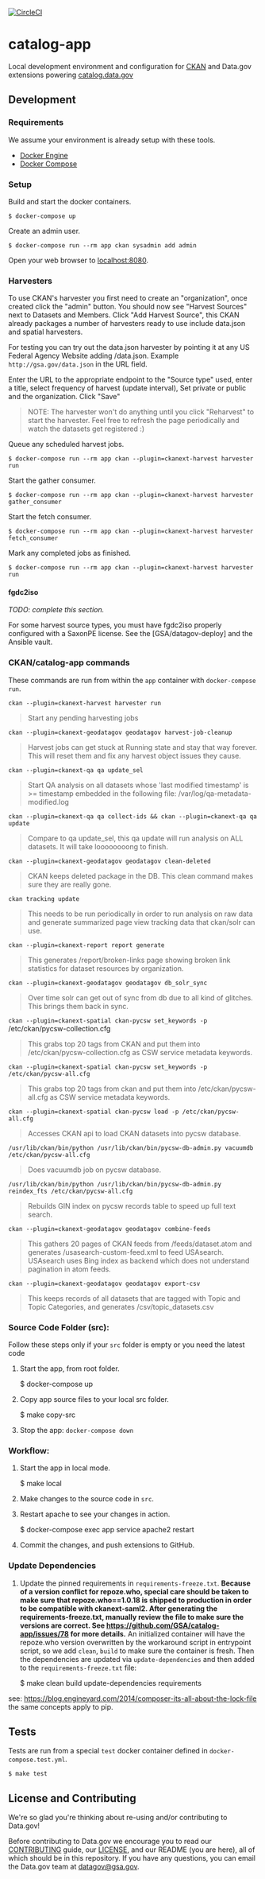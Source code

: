 [![CircleCI](https://circleci.com/gh/GSA/catalog-app.svg?style=svg)](https://circleci.com/gh/GSA/catalog-app)


# catalog-app

Local development environment and configuration for [CKAN](https://ckan.org/)
and Data.gov extensions powering [catalog.data.gov](https://catalog.data.gov/)


## Development

### Requirements

We assume your environment is already setup with these tools.

- [Docker Engine](https://docs.docker.com/)
- [Docker Compose](https://docs.docker.com/compose/overview/)


### Setup

Build and start the docker containers.

    $ docker-compose up

Create an admin user.

    $ docker-compose run --rm app ckan sysadmin add admin

Open your web browser to [localhost:8080](http://localhost:8080/).


### Harvesters

To use CKAN's harvester you first need to create an "organization", once created click the "admin" button. You should now see "Harvest Sources" next to Datasets and Members. Click "Add Harvest Source", this CKAN already packages a number of harvesters ready to use include data.json and spatial harvesters.

For testing you can try out the data.json harvester by pointing it at any US Federal Agency Website adding /data.json. Example `http://gsa.gov/data.json` in the URL field.

Enter the URL to the appropriate endpoint to the "Source type" used, enter a title, select frequency of harvest (update interval), Set private or public and the organization. Click "Save"

>NOTE: The harvester won't do anything until you click "Reharvest" to start the harvester. Feel free to refresh the page periodically and watch the datasets get registered :)

Queue any scheduled harvest jobs.

    $ docker-compose run --rm app ckan --plugin=ckanext-harvest harvester run

Start the gather consumer.

    $ docker-compose run --rm app ckan --plugin=ckanext-harvest harvester gather_consumer

Start the fetch consumer.

    $ docker-compose run --rm app ckan --plugin=ckanext-harvest harvester fetch_consumer

Mark any completed jobs as finished.

    $ docker-compose run --rm app ckan --plugin=ckanext-harvest harvester run


#### fgdc2iso

_TODO: complete this section._

For some harvest source types, you must have fgdc2iso properly configured with
a SaxonPE license. See the [GSA/datagov-deploy] and the Ansible vault.


### CKAN/catalog-app commands

These commands are run from within the `app` container with `docker-compose run`.

`ckan --plugin=ckanext-harvest harvester run`
>Start any pending harvesting jobs

`ckan --plugin=ckanext-geodatagov geodatagov harvest-job-cleanup`
>Harvest jobs can get stuck at Running state and stay that way forever. This will reset them and fix any harvest object issues they cause.

`ckan --plugin=ckanext-qa qa update_sel`
>Start QA analysis on all datasets whose 'last modified timestamp' is >= timestamp embedded in the following file: /var/log/qa-metadata-modified.log

`ckan --plugin=ckanext-qa qa collect-ids && ckan --plugin=ckanext-qa qa update`
>Compare to qa update_sel, this qa update will run analysis on ALL datasets. It will take loooooooong to finish.

`ckan --plugin=ckanext-geodatagov geodatagov clean-deleted`
>CKAN keeps deleted package in the DB. This clean command makes sure they are really gone.

`ckan tracking update`
>This needs to be run periodically in order to run analysis on raw data and generate summarized page view tracking data that ckan/solr can use.

`ckan --plugin=ckanext-report report generate`
>This generates /report/broken-links page showing broken link statistics for dataset resources by organization.

`ckan --plugin=ckanext-geodatagov geodatagov db_solr_sync`
>Over time solr can get out of sync from db due to all kind of glitches. This brings them back in sync.

`ckan --plugin=ckanext-spatial ckan-pycsw set_keywords -p` /etc/ckan/pycsw-collection.cfg
>This grabs top 20 tags from CKAN and put them into /etc/ckan/pycsw-collection.cfg as CSW service metadata keywords.

`ckan --plugin=ckanext-spatial ckan-pycsw set_keywords -p /etc/ckan/pycsw-all.cfg`
>This grabs top 20 tags from ckan and put them into /etc/ckan/pycsw-all.cfg as CSW service metadata keywords.

`ckan --plugin=ckanext-spatial ckan-pycsw load -p /etc/ckan/pycsw-all.cfg`
>Accesses CKAN api to load CKAN datasets into pycsw database.

`/usr/lib/ckan/bin/python /usr/lib/ckan/bin/pycsw-db-admin.py vacuumdb /etc/ckan/pycsw-all.cfg`
>Does vacuumdb job on pycsw database.

`/usr/lib/ckan/bin/python /usr/lib/ckan/bin/pycsw-db-admin.py reindex_fts /etc/ckan/pycsw-all.cfg`
>Rebuilds GIN index on pycsw records table to speed up full text search.

`ckan --plugin=ckanext-geodatagov geodatagov combine-feeds`
>This gathers 20 pages of CKAN feeds from /feeds/dataset.atom and generates /usasearch-custom-feed.xml to feed USAsearch. USAsearch uses Bing index as backend which does not understand pagination in atom feeds.

`ckan --plugin=ckanext-geodatagov geodatagov export-csv`
>This keeps records of all datasets that are tagged with Topic and Topic Categories, and generates /csv/topic_datasets.csv


### Source Code Folder (**src**):

Follow these steps only if your `src` folder is empty or you need the latest code

1. Start the app, from root folder.

    $ docker-compose up

1. Copy app source files to your local src folder.

    $ make copy-src

1. Stop the app: `docker-compose down`


### Workflow:

1. Start the app in local mode.

    $ make local

1. Make changes to the source code in `src`.
1. Restart apache to see your changes in action.

    $ docker-compose exec app service apache2 restart

1. Commit the changes, and push extensions to GitHub.

### Update Dependencies
1. Update the pinned requirements in `requirements-freeze.txt`. **Because of a version conflict for repoze.who, special care should be taken to make sure that repoze.who==1.0.18 is shipped to production in order to be compatible with ckanext-saml2. After generating the requirements-freeze.txt, manually review the file to make sure the versions are correct. See https://github.com/GSA/catalog-app/issues/78 for more details.** An initialized container will have the repoze.who version overwritten by the workaround script in entrypoint script, so we add `clean`, `build` to make sure the container is fresh. Then the dependencies are updated via `update-dependencies` and then added to the `requirements-freeze.txt` file:

    $ make clean build update-dependencies requirements

see: https://blog.engineyard.com/2014/composer-its-all-about-the-lock-file
the same concepts apply to pip.


## Tests

Tests are run from a special `test` docker container defined in
`docker-compose.test.yml`.

    $ make test


## License and Contributing
We're so glad you're thinking about re-using and/or contributing to Data.gov!

Before contributing to Data.gov we encourage you to read our [CONTRIBUTING](https://github.com/GSA/catalog-app/blob/master/CONTRIBUTING.md) guide, our [LICENSE](https://github.com/GSA/catalog-app/blob/master/LICENSE.md), and our README (you are here), all of which should be in this repository. If you have any questions, you can email the Data.gov team at [datagov@gsa.gov](mailto:datagoV@GSA.gov).
